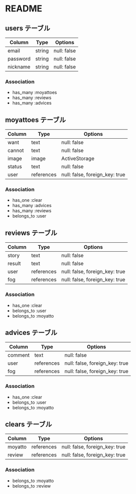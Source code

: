 # README

## users テーブル
| Column   | Type       | Options                        |
| -------- | ---------- | ------------------------------ |
| email    | string     | null: false                    |
| password |  string    | null: false                    |
| nickname | string     | null: false                    |

### Association
- has_many :moyattoes
- has_many :reviews
- has_many :advices

## moyattoes テーブル
| Column   | Type       | Options                        |
| -------- | ---------- | ------------------------------ |
| want     | text       | null: false                    |
| cannot   | text       | null: false                    |
| image    | image      | ActiveStorage                  |
| status   | text       | null: false                    |
| user     | references | null: false, foreign_key: true |

### Association
- has_one :clear
- has_many :advices
- has_many :reviews
- belongs_to :user

## reviews テーブル
| Column   | Type       | Options                        |
| -------- | ---------- | ------------------------------ |
| story    | text       | null: false                    |
| result   | text       | null: false                    |
| user     | references | null: false, foreign_key: true |
| fog      | references | null: false, foreign_key: true |

### Association
- has_one :clear
- belongs_to :user
- belongs_to :moyatto

## advices テーブル
| Column   | Type       | Options                        |
| -------- | ---------- | ------------------------------ |
| comment  | text       | null: false                    |
| user     | references | null: false, foreign_key: true |
| fog      | references | null: false, foreign_key: true |

### Association
- has_one :clear
- belongs_to :user
- belongs_to :moyatto

## clears テーブル
| Column   | Type       | Options                        |
| -------- | ---------- | ------------------------------ |
| moyatto  | references | null: false, foreign_key: true |
| review   | references | null: false, foreign_key: true |

### Association
- belongs_to :moyatto
- belongs_to :review